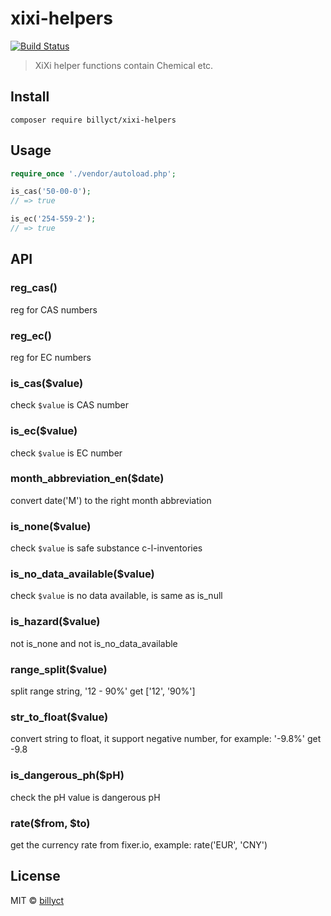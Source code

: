 # xixi-helpers
[![Build Status](https://travis-ci.org/billyct/xixi-helpers.svg?branch=master)](https://travis-ci.org/billyct/xixi-helpers)
> XiXi helper functions contain Chemical etc.

## Install
```
composer require billyct/xixi-helpers
```

## Usage
```php
require_once './vendor/autoload.php';

is_cas('50-00-0');
// => true

is_ec('254-559-2');
// => true
```


## API

### reg_cas()
reg for CAS numbers

### reg_ec()
reg for EC numbers

### is_cas($value)
check `$value` is CAS number

### is_ec($value)
check `$value` is EC number

### month_abbreviation_en($date)
convert date('M') to the right month abbreviation

### is_none($value)
check `$value` is safe substance c-l-inventories

### is_no_data_available($value)
check `$value` is no data available, is same as is_null

### is_hazard($value)
not is_none and not is_no_data_available

### range_split($value)
split range string, '12 - 90%' get ['12', '90%']

### str_to_float($value)
convert string to float, it support negative number, for example: '-9.8%' get -9.8

### is_dangerous_ph($pH)
check the pH value is dangerous pH

### rate($from, $to)
get the currency rate from fixer.io, example: rate('EUR', 'CNY')


## License

MIT © [billyct](https://xixisys.com)
